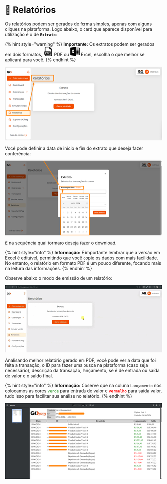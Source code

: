# 🧾 Relatórios

Os relatórios podem ser gerados de forma simples, apenas com alguns cliques na plataforma. Logo abaixo, o card que aparece disponível para utilização é o de **`Extrato`**:

{% hint style="warning" %}
**Importante:** Os extratos podem ser gerados em dois formatos, <img src="/assets/prints/icon_pdf.png" alt="" data-size="line"> PDF ou <img src="/assets/prints/icon_excel.png" alt="" data-size="line"> Excel, escolha o que melhor se aplicará para você.
{% endhint %}

![](../assets/prints/relatorios_menu.png)

Você pode definir a data de início e fim do extrato que deseja fazer conferência:

![](../assets/prints/relatorios_menu_calendario.png)

E na sequência qual formato deseja fazer o download.

{% hint style="info" %}
**Informação:** É importante lembrar que a versão em Excel é editável, permitindo que você copie os dados com mais facilidade. No entanto, o relatório em formato PDF é um pouco diferente, focando mais na leitura das informações.
{% endhint %}

Observe abaixo o modo de emissão de um relatório:

![](../assets/prints/relatorios_menu_gerar.gif)

Analisando melhor relatório gerado em PDF, você pode ver a data que foi feita a transação, o ID para fazer uma busca na plataforma (caso seja necessário), descrição da transação, lançamento, se é de entrada ou saída de valor e o saldo final.

{% hint style="info" %}
**Informação:** Observe que na coluna `Lançamento` nós colocamos as cores <mark style="color:green;background-color:white;">`verde`</mark> para entrada de valor e <mark style="color:red;background-color:white;">**`vermelho`**</mark> para saída valor, tudo isso para facilitar sua análise no relatório.
{% endhint %}

![](../assets/prints/relatorios_pdf_gerado.png)